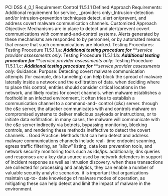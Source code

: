 PCI DSS 4_0_1 Requirement Control 11.5.1.1 Defined Approach Requirements: Additional requirement for service_ _providers only:_Intrusion-detection and/or intrusion-prevention techniques detect, alert on/prevent, and address covert malware communication channels. Customized Approach Objective: Mechanisms are in place to detect and alert/prevent covert communications with command-and-control systems. Alerts generated by these mechanisms are responded to by personnel, or by automated means that ensure that such communications are blocked. Testing Procedures: Testing Procedure 11.5.1.1.a: **_Additional testing procedure for_** **_service provider assessments only:_ Testing Procedure 11.5.1.1.b: **_Additional testing procedure for_** **_service provider assessments only:_ Testing Procedure 11.5.1.1.c: **_Additional testing procedure for_** **_service provider assessments only:_ Guidance: Purpose: Detecting covert malware communication attempts (for example, dns tunneling) can help block the spread of malware laterally inside a network and the exfiltration of data. when deciding where to place this control, entities should consider critical locations in the network, and likely routes for covert channels. when malware establishes a foothold in an infected environment, it often tries to establish a communication channel to a command-and- control (c&c) server. through the c&c server, the attacker communicates with and controls malware on compromised systems to deliver malicious payloads or instructions, or to initiate data exfiltration. in many cases, the malware will communicate with the c&c server indirectly via botnets, bypassing monitoring, blocking controls, and rendering these methods ineffective to detect the covert channels. . Good Practice: Methods that can help detect and address malware communications channels include real- time endpoint scanning, egress traffic filtering, an ”allow” listing, data loss prevention tools, and network security monitoring tools such as ids/ips. additionally, dns queries and responses are a key data source used by network defenders in support of incident response as well as intrusion discovery. when these transactions are collected for processing and analytics, they can enable a number of valuable security analytic scenarios. it is important that organizations maintain up-to- date knowledge of malware modes of operation, as mitigating these can help detect and limit the impact of malware in the environment.